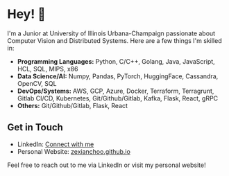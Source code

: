 # Hey! 👋

I'm a Junior at University of Illinois Urbana-Champaign passionate about Computer Vision and Distributed Systems. Here are a few things I'm skilled in:

- **Programming Languages:** Python, C/C++, Golang, Java, JavaScript, HCL, SQL, MIPS, x86
- **Data Science/AI:** Numpy, Pandas, PyTorch, HuggingFace, Cassandra, OpenCV, SQL
- **DevOps/Systems:** AWS, GCP, Azure, Docker, Terraform, Terragrunt, Gitlab CI/CD, Kubernetes, Git/Github/Gitlab, Kafka, Flask, React, gRPC
- **Others:** Git/Github/Gitlab, Flask, React
  
## Get in Touch

- LinkedIn: [Connect with me](https://www.linkedin.com/in/zexianchoo/)
- Personal Website: [zexianchoo.github.io](https://zexianchoo.github.io)

Feel free to reach out to me via LinkedIn or visit my personal website!
